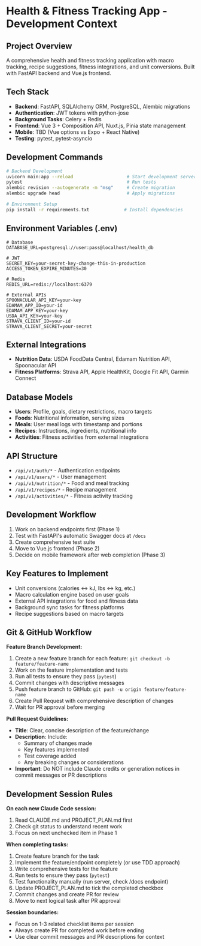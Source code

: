 # Health & Fitness Tracking App - Development Context

## Project Overview
A comprehensive health and fitness tracking application with macro tracking, recipe suggestions, fitness integrations, and unit conversions. Built with FastAPI backend and Vue.js frontend.

## Tech Stack
- **Backend**: FastAPI, SQLAlchemy ORM, PostgreSQL, Alembic migrations
- **Authentication**: JWT tokens with python-jose
- **Background Tasks**: Celery + Redis
- **Frontend**: Vue 3 + Composition API, Nuxt.js, Pinia state management
- **Mobile**: TBD (Vue options vs Expo + React Native)
- **Testing**: pytest, pytest-asyncio

## Development Commands
```bash
# Backend Development
uvicorn main:app --reload                    # Start development server
pytest                                       # Run tests
alembic revision --autogenerate -m "msg"     # Create migration
alembic upgrade head                         # Apply migrations

# Environment Setup
pip install -r requirements.txt             # Install dependencies
```

## Environment Variables (.env)
```
# Database
DATABASE_URL=postgresql://user:pass@localhost/health_db

# JWT
SECRET_KEY=your-secret-key-change-this-in-production
ACCESS_TOKEN_EXPIRE_MINUTES=30

# Redis
REDIS_URL=redis://localhost:6379

# External APIs
SPOONACULAR_API_KEY=your-key
EDAMAM_APP_ID=your-id
EDAMAM_APP_KEY=your-key
USDA_API_KEY=your-key
STRAVA_CLIENT_ID=your-id
STRAVA_CLIENT_SECRET=your-secret
```

## External Integrations
- **Nutrition Data**: USDA FoodData Central, Edamam Nutrition API, Spoonacular API
- **Fitness Platforms**: Strava API, Apple HealthKit, Google Fit API, Garmin Connect

## Database Models
- **Users**: Profile, goals, dietary restrictions, macro targets
- **Foods**: Nutritional information, serving sizes
- **Meals**: User meal logs with timestamp and portions
- **Recipes**: Instructions, ingredients, nutritional info
- **Activities**: Fitness activities from external integrations

## API Structure
- `/api/v1/auth/*` - Authentication endpoints
- `/api/v1/users/*` - User management
- `/api/v1/nutrition/*` - Food and meal tracking
- `/api/v1/recipes/*` - Recipe management
- `/api/v1/activities/*` - Fitness activity tracking

## Development Workflow
1. Work on backend endpoints first (Phase 1)
2. Test with FastAPI's automatic Swagger docs at `/docs`
3. Create comprehensive test suite
4. Move to Vue.js frontend (Phase 2)
5. Decide on mobile framework after web completion (Phase 3)

## Key Features to Implement
- Unit conversions (calories ↔ kJ, lbs ↔ kg, etc.)
- Macro calculation engine based on user goals
- External API integrations for food and fitness data
- Background sync tasks for fitness platforms
- Recipe suggestions based on macro targets

## Git & GitHub Workflow
**Feature Branch Development:**
1. Create a new feature branch for each feature: `git checkout -b feature/feature-name`
2. Work on the feature implementation and tests
3. Run all tests to ensure they pass (`pytest`)
4. Commit changes with descriptive messages
5. Push feature branch to GitHub: `git push -u origin feature/feature-name`
6. Create Pull Request with comprehensive description of changes
7. Wait for PR approval before merging

**Pull Request Guidelines:**
- **Title**: Clear, concise description of the feature/change
- **Description**: Include:
  - Summary of changes made
  - Key features implemented
  - Test coverage added
  - Any breaking changes or considerations
- **Important**: Do NOT include Claude credits or generation notices in commit messages or PR descriptions

## Development Session Rules
**On each new Claude Code session:**
1. Read CLAUDE.md and PROJECT_PLAN.md first
2. Check git status to understand recent work
3. Focus on next unchecked item in Phase 1

**When completing tasks:**
1. Create feature branch for the task
2. Implement the feature/endpoint completely (or use TDD approach)
3. Write comprehensive tests for the feature
4. Run tests to ensure they pass (`pytest`)
5. Test functionality manually (run server, check /docs endpoint)
6. Update PROJECT_PLAN.md to tick the completed checkbox
7. Commit changes and create PR for review
8. Move to next logical task after PR approval

**Session boundaries:**
- Focus on 1-3 related checklist items per session
- Always create PR for completed work before ending
- Use clear commit messages and PR descriptions for context